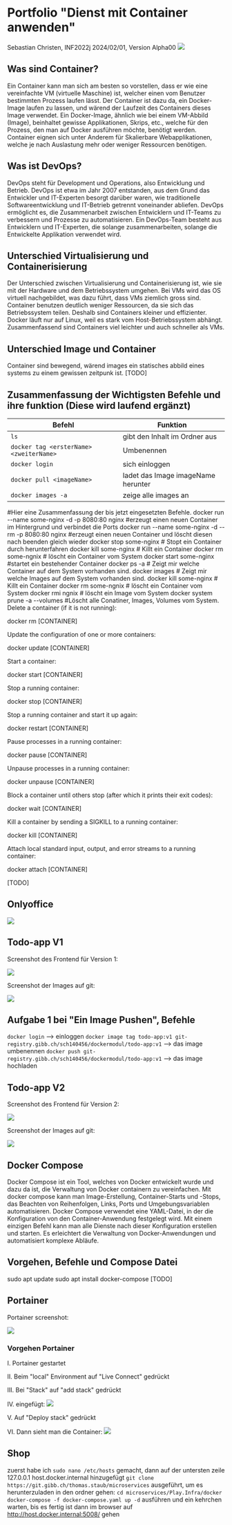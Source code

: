 # Portfolio "Dienst mit Container anwenden"

Sebastian Christen, INF2022j
2024/02/01, Version Alpha00
![](https://oneclick-cloud.com/wp-content/uploads/2023/08/Bigstock_-139961875-Docker-Emblem.-A-Blue-Whale-With-Several-Containers.-e1574090673987-1.jpg)

## Was sind Container?
Ein Container kann man sich am besten so vorstellen, dass er wie eine vereinfachte VM (virtuelle Maschine) ist, welcher einen vom Benutzer bestimmten Prozess laufen lässt. Der Container ist dazu da, ein Docker-Image laufen zu lassen, und wärend der Laufzeit des Containers dieses Image verwendet. Ein Docker-Image, ähnlich wie bei einem VM-Abbild (Image), beinhaltet gewisse Applikationen, Skrips, etc., welche für den Prozess, den man auf Docker ausführen möchte, benötigt werden. Container eignen sich unter Anderem für Skalierbare Webapplikationen, welche je nach Auslastung mehr oder weniger Ressourcen benötigen.

## Was ist DevOps?
DevOps steht für Development und Operations, also Entwicklung und Betrieb. DevOps ist etwa im Jahr 2007 entstanden, aus dem Grund das Entwickler und IT-Experten besorgt darüber waren, wie traditionelle Softwareentwicklung und IT-Betrieb getrennt voneinander abliefen. DevOps ermöglicht es, die Zusammenarbeit zwischen Entwicklern und IT-Teams zu verbessern und Prozesse zu automatisieren. Ein DevOps-Team besteht aus Entwicklern und IT-Experten, die solange zusammenarbeiten, solange die Entwickelte Applikation verwendet wird.

## Unterschied Virtualisierung und Containerisierung
Der Unterschied zwischen Virtualisierung und Containerisierung ist, wie sie mit der Hardware und dem Betriebssystem umgehen. Bei VMs wird das OS virtuell nachgebildet, was dazu führt, dass VMs ziemlich gross sind. Container benutzen deutlich weniger Ressourcen, da sie sich das Betriebssystem teilen. Deshalb sind Containers kleiner und effizienter. Docker läuft nur auf Linux, weil es stark vom Host-Betriebssystem abhängt.
Zusammenfassend sind Containers viel leichter und auch schneller als VMs.

## Unterschied Image und Container
Container sind bewegend, wärend images ein statisches abbild eines systems zu einem gewissen zeitpunk ist. [TODO]

## Zusammenfassung der Wichtigsten Befehle und ihre funktion (Diese wird laufend ergänzt)
| Befehl                                | Funktion          |
| ------------------------------------- | ------------------ |
| `ls`                                    | gibt den Inhalt im Ordner aus |
| `docker tag <ersterName> <zweiterName>` | Umbenennen        |
| `docker login` | sich einloggen |
| `docker pull <imageName>`| ladet das Image imageName herunter |
| `docker images -a` | zeige alle images an |
#Hier eine Zusammenfassung der bis jetzt eingesetzten Befehle. 
docker run --name some-nginx -d -p 8080:80 nginx  #erzeugt einen neuen Container im Hintergrund und verbindet die Ports
docker run --name some-nginx -d --rm -p 8080:80 nginx #erzeugt einen neuen Container und löscht diesen nach beenden gleich wieder
docker stop some-nginx  # Stopt ein Container durch herunterfahren
docker kill some-nginx  # Killt ein Container 
docker rm some-ngnix # löscht ein Container vom System
docker start some-nginx   #startet ein bestehender Container
docker ps -a # Zeigt mir welche Container auf dem System vorhanden sind. 
docker images # Zeigt mir welche Images auf dem System vorhanden sind.
docker kill some-nginx  # Killt ein Container 
docker rm some-ngnix # löscht ein Container vom System
docker rmi ngnix # löscht ein Image vom System
docker system prune -a --volumes  #Löscht alle Conatiner, Images, Volumes vom System. 
Delete a container (if it is not running):

docker rm [CONTAINER]

Update the configuration of one or more containers:

docker update [CONTAINER]

Start a container:

docker start [CONTAINER]

Stop a running container:

docker stop [CONTAINER]

Stop a running container and start it up again:

docker restart [CONTAINER]

Pause processes in a running container:

docker pause [CONTAINER]

Unpause processes in a running container:

docker unpause [CONTAINER]

Block a container until others stop (after which it prints their exit codes):

docker wait [CONTAINER]

Kill a container by sending a SIGKILL to a running container:

docker kill [CONTAINER]

Attach local standard input, output, and error streams to a running container:

docker attach [CONTAINER]

 [TODO]



## Onlyoffice
![](onlyoffice.png)

##  Todo-app V1

Screenshot des Frontend für Version 1:

![](todo_task.png)

Screenshot der Images auf git:

![](docker_images_git.png)

## Aufgabe 1 bei "Ein Image Pushen", Befehle

```docker login``` --> einloggen
``docker image tag todo-app:v1 git-registry.gibb.ch/sch140456/dockermodul/todo-app:v1`` --> das image umbenennen
``docker push git-registry.gibb.ch/sch140456/dockermodul/todo-app:v1``  --> das image hochladen


##  Todo-app V2

Screenshot des Frontend für Version 2:

![](./todo-app-v2.png)

Screenshot der Images auf git:

![](./docker-v2-git.png)

## Docker Compose
Docker Compose ist ein Tool, welches von Docker entwickelt wurde und dazu da ist, die Verwaltung von Docker containern zu vereinfachen. Mit docker compose kann man Image-Erstellung, Container-Starts und -Stops, das Beachten von Reihenfolgen, Links, Ports und Umgebungsvariablen automatisieren. Docker Compose verwendet eine YAML-Datei, in der die Konfiguration von den Container-Anwendung festgelegt wird. Mit einem einzigen Befehl kann man alle Dienste nach dieser Konfiguration erstellen und starten. Es erleichtert die Verwaltung von Docker-Anwendungen und automatisiert komplexe Abläufe.

## Vorgehen, Befehle und Compose Datei

sudo apt update
sudo apt install docker-compose
[TODO]

## Portainer

Portainer screenshot:

![](./portainer.png)

### Vorgehen Portainer

I. Portainer gestartet

II. Beim "local" Environment auf "Live Connect" gedrückt

III. Bei "Stack" auf "add stack" gedrückt

IV. eingefügt: ![](./portainer-screenshot.png)

V. Auf "Deploy stack" gedrückt

VI. Dann sieht man die Container: ![](./portainer-screenshot-working.png)

## Shop

zuerst habe ich ``sudo nano /etc/hosts`` gemacht, dann auf der untersten zeile 127.0.0.1    host.docker.internal hinzugefügt
``git clone https://git.gibb.ch/thomas.staub/microservices`` ausgeführt, um es herunterzuladen
in den ordner gehen: ``cd microservices/Play.Infra/docker``
``docker-compose -f docker-compose.yaml up -d`` ausführen und ein kehrchen warten, bis es fertig ist
dann im browser auf http://host.docker.internal:5008/ gehen



